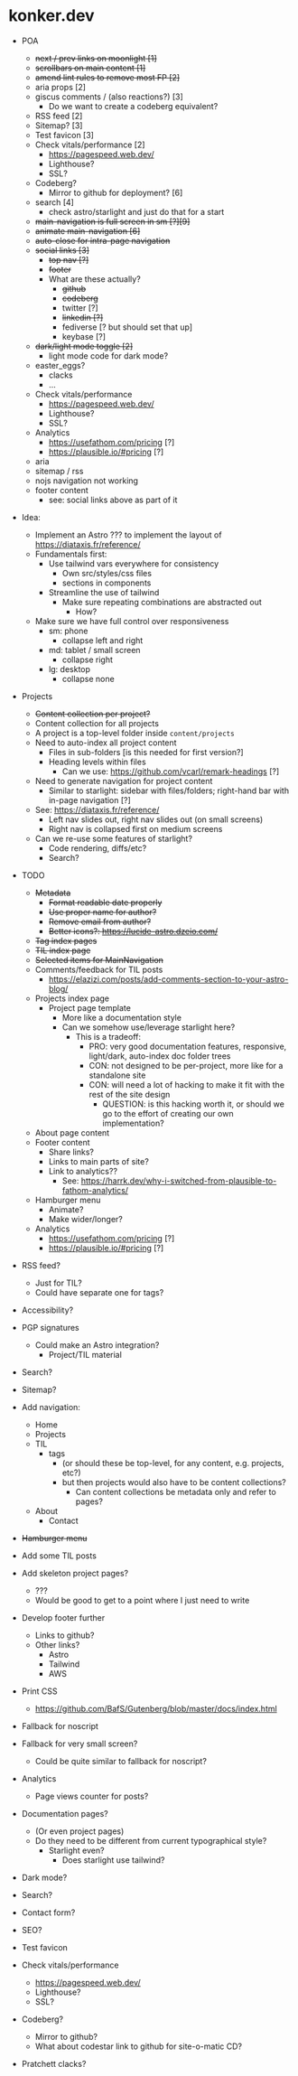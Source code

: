 # konker.dev

- POA

  - ~~next / prev links on moonlight [1]~~
  - ~~scrollbars on main content [1]~~
  - ~~amend lint rules to remove most FP [2]~~
  - aria props [2]
  - giscus comments / (also reactions?) [3]
    - Do we want to create a codeberg equivalent?
  - RSS feed [2]
  - Sitemap? [3]
  - Test favicon [3]
  - Check vitals/performance [2]
    - https://pagespeed.web.dev/
    - Lighthouse?
    - SSL?
  - Codeberg?
    - Mirror to github for deployment? [6]
  - search [4]
    - check astro/starlight and just do that for a start
  - ~~main-navigation is full screen in sm [?][9]~~
  - ~~animate main-navigation [6]~~
  - ~~auto-close for intra-page navigation~~
  - ~~social links [3]~~
    - ~~top nav [?]~~
    - ~~footer~~
    - What are these actually?
      - ~~github~~
      - ~~codeberg~~
      - twitter [?]
      - ~~linkedin [?]~~
      - fediverse [? but should set that up]
      - keybase [?]
  - ~~dark/light mode toggle [2]~~
    - light mode code for dark mode?
  - easter_eggs?
    - clacks
    - ...
  - Check vitals/performance
    - https://pagespeed.web.dev/
    - Lighthouse?
    - SSL?
  - Analytics
    - https://usefathom.com/pricing [?]
    - https://plausible.io/#pricing [?]
  - aria
  - sitemap / rss
  - nojs navigation not working
  - footer content
    - see: social links above as part of it

- Idea:

  - Implement an Astro ??? to implement the layout of https://diataxis.fr/reference/
  - Fundamentals first:
    - Use tailwind vars everywhere for consistency
      - Own src/styles/css files
      - <style></style> sections in components
    - Streamline the use of tailwind
      - Make sure repeating combinations are abstracted out
        - How?
  - Make sure we have full control over responsiveness
    - sm: phone
      - collapse left and right
    - md: tablet / small screen
      - collapse right
    - lg: desktop
      - collapse none

- Projects

  - ~~Content collection per project?~~
  - Content collection for all projects
  - A project is a top-level folder inside `content/projects`
  - Need to auto-index all project content
    - Files in sub-folders [is this needed for first version?]
    - Heading levels within files
      - Can we use: https://github.com/vcarl/remark-headings [?]
  - Need to generate navigation for project content
    - Similar to starlight: sidebar with files/folders; right-hand bar with in-page navigation [?]
  - See: https://diataxis.fr/reference/
    - Left nav slides out, right nav slides out (on small screens)
    - Right nav is collapsed first on medium screens
  - Can we re-use some features of starlight?
    - Code rendering, diffs/etc?
    - Search?

- TODO

  - ~~Metadata~~
    - ~~Format readable date properly~~
    - ~~Use proper name for author?~~
    - ~~Remove email from author?~~
    - ~~Better icons?: https://lucide-astro.dzeio.com/~~
  - ~~Tag index pages~~
  - ~~TIL index page~~
  - ~~Selected items for MainNavigation~~
  - Comments/feedback for TIL posts
    - https://elazizi.com/posts/add-comments-section-to-your-astro-blog/
  - Projects index page
    - Project page template
      - More like a documentation style
      - Can we somehow use/leverage starlight here?
        - This is a tradeoff:
          - PRO: very good documentation features, responsive, light/dark, auto-index doc folder trees
          - CON: not designed to be per-project, more like for a standalone site
          - CON: will need a lot of hacking to make it fit with the rest of the site design
            - QUESTION: is this hacking worth it, or should we go to the effort of creating our own implementation?
  - About page content
  - Footer content
    - Share links?
    - Links to main parts of site?
    - Link to analytics??
      - See: https://harrk.dev/why-i-switched-from-plausible-to-fathom-analytics/
  - Hamburger menu
    - Animate?
    - Make wider/longer?
  - Analytics
    - https://usefathom.com/pricing [?]
    - https://plausible.io/#pricing [?]

- RSS feed?
  - Just for TIL?
  - Could have separate one for tags?
- Accessibility?
- PGP signatures
  - Could make an Astro integration?
    - Project/TIL material
- Search?
- Sitemap?

- Add navigation:
  - Home
  - Projects
  - TIL
    - tags
      - (or should these be top-level, for any content, e.g. projects, etc?)
      - but then projects would also have to be content collections?
        - Can content collections be metadata only and refer to pages?
  - About
    - Contact
- ~~Hamburger menu~~
- Add some TIL posts
- Add skeleton project pages?
  - ???
  - Would be good to get to a point where I just need to write
- Develop footer further
  - Links to github?
  - Other links?
    - Astro
    - Tailwind
    - AWS
- Print CSS
  - https://github.com/BafS/Gutenberg/blob/master/docs/index.html
- Fallback for noscript
- Fallback for very small screen?
  - Could be quite similar to fallback for noscript?
- Analytics
  - Page views counter for posts?
- Documentation pages?
  - (Or even project pages)
  - Do they need to be different from current typographical style?
    - Starlight even?
      - Does starlight use tailwind?
- Dark mode?
- Search?
- Contact form?
- SEO?
- Test favicon
- Check vitals/performance
  - https://pagespeed.web.dev/
  - Lighthouse?
  - SSL?
- Codeberg?
  - Mirror to github?
  - What about codestar link to github for site-o-matic CD?
- Pratchett clacks?
